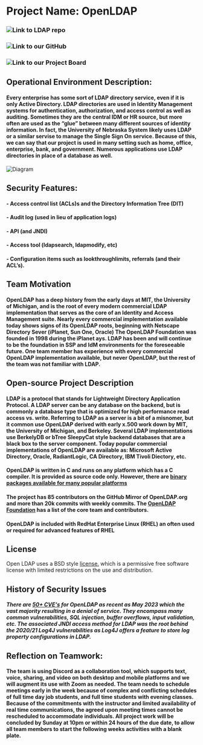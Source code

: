 # Project Name:  OpenLDAP

### ![Link to LDAP repo](https://github.com/openldap/openldap)
### ![Link to our GitHub](https://github.com/bartelsjoshuac/SAPG (ours))
### ![Link to our Project Board](https://github.com/users/bartelsjoshuac/projects/2)

## Operational Environment Description:
#### Every enterprise has some sort of LDAP directory service, even if it is only Active Directory. LDAP directories are used in Identity Management systems for authentication, authorization, and access control as well as auditing. Sometimes they are the central IDM or HR source, but more often are used as the “glue” between many different sources of identity information. In fact, the University of Nebraska System likely uses LDAP or a similar servise to manage the Single Sign On service. Because of this, we can say that our project is used in many setting such as home, office, enterprise, bank, and government. Numerous applications use LDAP directories in place of a database as well.  

![Diagram](https://github.com/bartelsjoshuac/SOA/blob/main/Systems%20Engineering%20VIew.drawio.svg)
## Security Features:
#### - Access control list (ACLs)s and the Directory Information Tree (DIT)
#### - Audit log (used in lieu of application logs)
#### - API (and JNDI)
#### - Access tool (ldapsearch, ldapmodify, etc)
#### - Configuration items such as lookthroughlimits, referrals (and their ACL’s).

## Team Motivation
#### OpenLDAP has a deep history from the early days at MIT, the University of Michigan, and is the root of every modern commercial LDAP implementation that serves as the core of an Identity and Access Management suite.  Nearly every commercial implementation available today shows signs of its OpenLDAP roots, beginning with Netscape Directory Sever (iPlanet, Sun One, Oracle)   The OpenLDAP Foundation was founded in 1998 during the iPlanet ays.  LDAP has been and will continue to be the foundation in SSP and IdM environments for the foreseeable future.  One team member has experience with every commercial OpenLDAP implementation available, but never OpenLDAP, but the rest of the team was not familiar with LDAP.

## Open-source Project Description
#### LDAP is a protocol that stands for Lightweight Directory Application Protocol.  A LDAP server can be any database on the backend, but is commonly a database type that is optimized for high performance read access vs. write.  Referring to LDAP as a server is a bit of a misnomer, but it common use  OpenLDAP derived with early x.500 work down by MIT, the University of Michigan, and Berkeley.   Several LDAP implementations use BerkelyDB or bTree SleepyCat style backend databases that are a black box to the server component. Today popular commercial implementations of OpenLDAP are available as: Microsoft Active Directory, Oracle, RadiantLogic,  CA Directory, IBM Tivoli Diectory, etc.

#### OpenLDAP is written in C and runs on any platform which has a C compiler.  It is provided as source code only.  However, there are [binary packages available for many popular platforms](https://www.openldap.org/faq/data/cache/108.html)
#### The project has 85 contributors on the GitHub Mirror of OpenLDAP.org and more than 20k commits with weekly commits.  The [OpenLDAP Foundation](https://www.openldap.org/project/) has a list of the core team and contributors.  
#### OpenLDAP is included with RedHat Enterprise Linux (RHEL) an often used or required for advanced features of RHEL

## License
Open LDAP uses a BSD style [license.](https://www.openldap.org/software/release/license.html) which is a permissive free software license with limited restrictions on the use and distribution.

## History of Security Issues
#####  There are [50+ CVE's](https://www.cvedetails.com/vulnerability-list/vendor_id-439/Openldap.html) for OpenLDAP as recent as May 2023 which the vast majority resulting in a denial of service.  They encompass many common vulnerabilities, SQL injection, buffer overflows, input validation, etc.  The associated JNDI access method for LDAP was the root behind the 2020/21 Log4J vulnerabilities as Log4J offers a feature to store log property configurations in LDAP.

## Reflection on Teamwork:
#### The team is using Discord as a collaboration tool, which supports text, voice, sharing, and video on both desktop and mobile platforms and we will augment its use with Zoom as needed.  The team needs to schedule meetings early in the week because of complex and conflicting schedules of full time day job students, and full time students with evening classes.  Because of the commitments with the instructor and limited availability of real time communications, the agreed upon meeting times cannot be rescheduled to accommodate individuals.  All project work will be concluded by Sunday at 10pm or within 24 hours of the due date, to allow all team members to start the following weeks activities with a blank plate.


